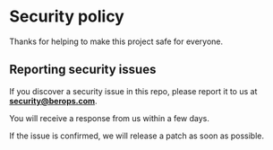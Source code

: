 # Security policy

Thanks for helping to make this project safe for everyone.

## Reporting security issues
If you discover a security issue in this repo, please report it to us at
**[security@berops.com](mailto:security@berops.com)**.

You will receive a response from us within a few days.

If the issue is confirmed, we will release a patch as soon as possible.
